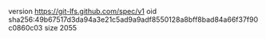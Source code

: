 version https://git-lfs.github.com/spec/v1
oid sha256:49b67517d3da94a3e21c5ad9a9adf8550128a8bff8bad84a66f37f90c0860c03
size 2055
